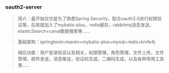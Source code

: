 ### oauth2-server

> 简介：最开始仅仅是为了熟悉Spring Security，配合oauth2.0进行权限验证等，后来就加入了mybatis-plus，redis缓存，rabbitmq消息发送，elasticSearch+canal数据搜索等......

> 基础架构：springboot+maven+mybatis-plus+mysql+redis+knife4j

> 相应功能：用户登录验证以及相关，权限管理，角色管理，文件上传，文件管理，邮件发送，消息推送，验证码生成，二维码生成，以及各种常用工具类......

